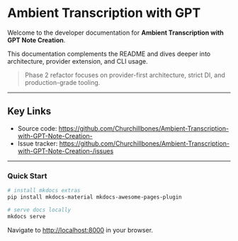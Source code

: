 # Ambient Transcription with GPT

Welcome to the developer documentation for **Ambient Transcription with GPT Note Creation**.

This documentation complements the README and dives deeper into architecture, provider extension, and CLI usage.

> Phase 2 refactor focuses on provider-first architecture, strict DI, and production-grade tooling.

---

## Key Links

* Source code: <https://github.com/Churchillbones/Ambient-Transcription-with-GPT-Note-Creation->
* Issue tracker: <https://github.com/Churchillbones/Ambient-Transcription-with-GPT-Note-Creation-/issues>

---

### Quick Start

```bash
# install mkdocs extras
pip install mkdocs-material mkdocs-awesome-pages-plugin

# serve docs locally
mkdocs serve
```

Navigate to <http://localhost:8000> in your browser. 
